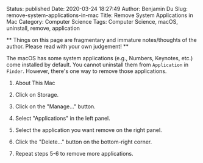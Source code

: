 Status: published
Date: 2020-03-24 18:27:49
Author: Benjamin Du
Slug: remove-system-applications-in-mac
Title: Remove System Applications in Mac
Category: Computer Science
Tags: Computer Science, macOS, uninstall, remove, application

**
Things on this page are fragmentary and immature notes/thoughts of the author.
Please read with your own judgement!
**


The macOS has some system applications (e.g., Numbers, Keynotes, etc.) come installed by default.
You cannot uninstall them from `Application` in `Finder`.
However,
there's one way to remove those applications.

1. About This Mac

2. Click on Storage.

3. Click on the "Manage..." button.

4. Select "Applications" in the left panel.

5. Select the application you want remove on the right panel.

6. Click the "Delete..." button on the bottom-right corner.

7. Repeat steps 5-6 to remove more applications.